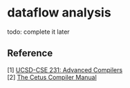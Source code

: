 # dataflow analysis
todo: complete it later

## Reference
[1] [UCSD-CSE 231: Advanced Compilers](http://cseweb.ucsd.edu/classes/sp11/cse231-a/)<br>
[2] [The Cetus Compiler Manual](https://engineering.purdue.edu/Cetus/Documentation/manual/index.html)<br>
